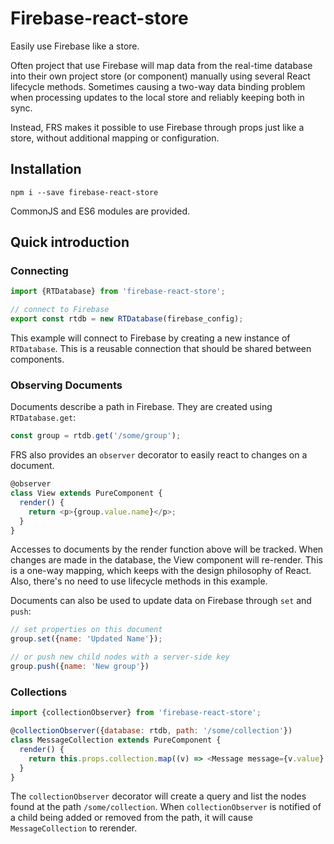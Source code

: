 # Firebase-react-store

Easily use Firebase like a store.

Often project that use Firebase will map data from the real-time
database into their own project store (or component) manually using
several React lifecycle methods.  Sometimes causing a two-way data
binding problem when processing updates to the local store and
reliably keeping both in sync.

Instead, FRS makes it possible to use Firebase through props just like
a store, without additional mapping or configuration.

## Installation

```shell
npm i --save firebase-react-store
```

CommonJS and ES6 modules are provided.

## Quick introduction

### Connecting
```js
import {RTDatabase} from 'firebase-react-store';

// connect to Firebase
export const rtdb = new RTDatabase(firebase_config);
````

This example will connect to Firebase by creating a new instance of
`RTDatabase`. This is a reusable connection that should be shared
between components.

### Observing Documents

Documents describe a path in Firebase. They are created using `RTDatabase.get`:

```js
const group = rtdb.get('/some/group');
```

FRS also provides an `observer` decorator to easily react to changes
on a document.

```js
@observer
class View extends PureComponent {
  render() {
    return <p>{group.value.name}</p>;
  }
}
```

Accesses to documents by the render
function above will be tracked. When changes are made in the database,
the View component will re-render. This is a one-way mapping, which
keeps with the design philosophy of React. Also, there's no need to
use lifecycle methods in this example.

Documents can also be used to update data on Firebase through `set` and `push`:

```js
// set properties on this document
group.set({name: 'Updated Name'});

// or push new child nodes with a server-side key
group.push({name: 'New group'})
```

### Collections

```js
import {collectionObserver} from 'firebase-react-store';

@collectionObserver({database: rtdb, path: '/some/collection'})
class MessageCollection extends PureComponent {
  render() {
    return this.props.collection.map((v) => <Message message={v.value} />);
  }
}
```

The `collectionObserver` decorator will create a query and list the
nodes found at the path `/some/collection`.  When `collectionObserver`
is notified of a child being added or removed from the path, it will
cause `MessageCollection` to rerender.
